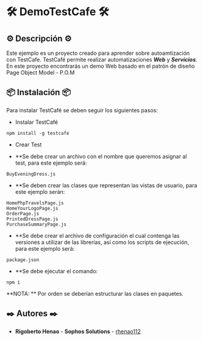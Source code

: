 # 🛠️ DemoTestCafe 🛠️ 

## ⚙️ Descripción ⚙️

Este ejemplo es un proyecto creado para aprender sobre autoamtización con TestCafe. TestCafé permite realizar automatizaciones _**Web**_ y _**Servicios**_. En este proyecto encontrarás un demo Web basado en el patrón de diseño Page Object Model - P.O.M

## 📦 Instalación 📦

Para instalar TestCafé se deben seguir los siguientes pasos: 

* Instalar TestCafé

```
npm install -g testcafe
```

* Crear Test

* **Se debe crear un archivo con el nombre que queremos asignar al test, para este ejemplo será:

```
BuyEveningDress.js
```

* **Se deben crear las clases que representan las vistas de usuario, para este ejemplo serán: 

```
HomePhpTravelsPage.js
HomeYourLogoPage.js
OrderPage.js
PrintedDressPage.js
PurchaseSummaryPage.js
```

* **Se debe crear el archivo de configuración el cual contenga las versiones a utilizar de las librerías, así como los scripts de ejecución, para este ejemplo será:  

```
package.json
```

* **Se debe ejecutar el comando:

```
npm i
```

**NOTA: ** Por orden se deberían estructurar las clases en paquetes. 

## ✒️ Autores ✒️
* **Rigoberto Henao** - **Sophos Solutions** - [rhenao112](https://github.com/rhenao112)
